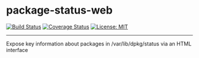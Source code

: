 # package-status-web
[![Build Status](https://travis-ci.org/hd4niel/package-status-web.svg?branch=master)](https://travis-ci.org/hd4niel/package-status-web)
[![Coverage Status](https://coveralls.io/repos/github/hd4niel/package-status-web/badge.svg?branch=master)](https://coveralls.io/github/hd4niel/package-status-web?branch=master)
[![License: MIT](https://img.shields.io/badge/License-MIT-yellow.svg)](https://opensource.org/licenses/MIT)

---

Expose key information about packages in /var/lib/dpkg/status via an HTML interface

